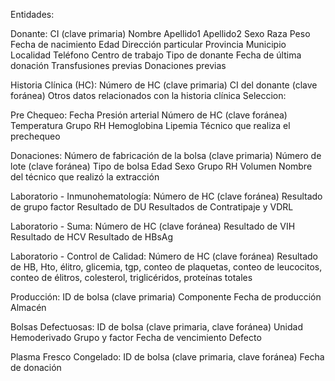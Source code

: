 Entidades: 

Donante:
CI (clave primaria)
Nombre
Apellido1
Apellido2
Sexo
Raza
Peso
Fecha de nacimiento
Edad
Dirección particular
Provincia
Municipio
Localidad
Teléfono
Centro de trabajo
Tipo de donante
Fecha de última donación
Transfusiones previas
Donaciones previas 


Historia Clínica (HC): 
Número de HC (clave primaria)
CI del donante (clave foránea)
Otros datos relacionados con la historia clínica
Seleccion: 

Pre Chequeo:
Fecha
Presión arterial
Número de HC (clave foránea)
Temperatura
Grupo
RH
Hemoglobina
Lipemia
Técnico que realiza el prechequeo

Donaciones:
Número de fabricación de la bolsa (clave primaria)
Número de lote (clave foránea)
Tipo de bolsa
Edad
Sexo
Grupo
RH
Volumen
Nombre del técnico que realizó la extracción

Laboratorio - Inmunohematología:
Número de HC (clave foránea)
Resultado de grupo factor
Resultado de DU
Resultados de Contratipaje y VDRL


Laboratorio - Suma:
Número de HC (clave foránea)
Resultado de VIH
Resultado de HCV
Resultado de HBsAg 

Laboratorio - Control de Calidad:
Número de HC (clave foránea)
Resultado de HB, Hto, élitro, glicemia, tgp, conteo de plaquetas, conteo de leucocitos, conteo de élitros, colesterol, triglicéridos, proteínas totales 

Producción:
ID de bolsa (clave primaria)
Componente
Fecha de producción
Almacén


Bolsas Defectuosas:
ID de bolsa (clave primaria, clave foránea)
Unidad
Hemoderivado
Grupo y factor
Fecha de vencimiento
Defecto 

Plasma Fresco Congelado:
ID de bolsa (clave primaria, clave foránea)
Fecha de donación
